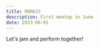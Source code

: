 ```yaml
---
title: MGM#23
description: First meetup in June
date: 2023-06-01
---
```


Let's jam and perform together!
